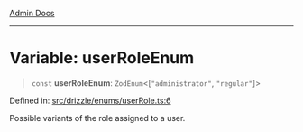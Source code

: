 [Admin Docs](/)

***

# Variable: userRoleEnum

> `const` **userRoleEnum**: `ZodEnum`\<\[`"administrator"`, `"regular"`\]\>

Defined in: [src/drizzle/enums/userRole.ts:6](https://github.com/Sourya07/talawa-api/blob/583d62db9438de398bb9012a4a2617e2cb268b08/src/drizzle/enums/userRole.ts#L6)

Possible variants of the role assigned to a user.
